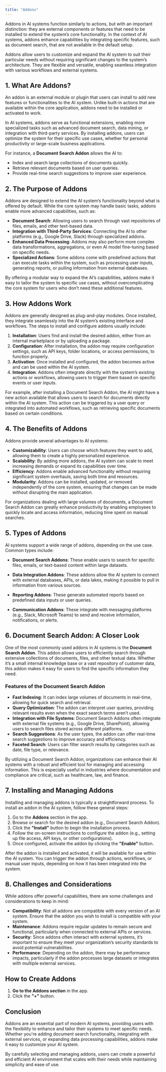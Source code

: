 ```yaml
---
title: "Addons"
---
```

Addons in AI systems function similarly to actions, but with an important distinction: they are external components or features that need to be installed to extend the system’s core functionality. In the context of AI systems, addons enhance capabilities by integrating specific features, such as document search, that are not available in the default setup.

Addons allow users to customize and expand the AI system to suit their particular needs without requiring significant changes to the system’s architecture. They are flexible and versatile, enabling seamless integration with various workflows and external systems.

## 1. What Are Addons?

An addon is an external module or plugin that users can install to add new features or functionalities to the AI system. Unlike built-in actions that are available within the core application, addons need to be installed or activated to work.

In AI systems, addons serve as functional extensions, enabling more specialized tasks such as advanced document search, data mining, or integration with third-party services. By installing addons, users can optimize the system for their specific use cases, whether for personal productivity or large-scale business applications.

For instance, a **Document Search Addon** allows the AI to:
- Index and search large collections of documents quickly.
- Retrieve relevant documents based on user queries.
- Provide real-time search suggestions to improve user experience.

## 2. The Purpose of Addons

Addons are designed to extend the AI system’s functionality beyond what is offered by default. While the core system may handle basic tasks, addons enable more advanced capabilities, such as:
- **Document Search**: Allowing users to search through vast repositories of files, emails, and other text-based data.
- **Integration with Third-Party Services**: Connecting the AI to other platforms (e.g., Google Drive, Slack) through specialized addons.
- **Enhanced Data Processing**: Addons may also perform more complex data transformations, aggregations, or even AI model fine-tuning based on specific needs.
- **Specialized Actions**: Some addons come with predefined actions that can execute tasks within the system, such as processing user inputs, generating reports, or pulling information from external databases.

By offering a modular way to expand the AI’s capabilities, addons make it easy to tailor the system to specific use cases, without overcomplicating the core system for users who don’t need these additional features.

## 3. How Addons Work

Addons are generally designed as plug-and-play modules. Once installed, they integrate seamlessly into the AI system’s existing interface and workflows. The steps to install and configure addons usually include:
1. **Installation**: Users find and install the desired addon, either from an internal marketplace or by uploading a package.
2. **Configuration**: After installation, the addon may require configuration settings, such as API keys, folder locations, or access permissions, to function properly.
3. **Activation**: Once installed and configured, the addon becomes active and can be used within the AI system.
4. **Integration**: Addons often integrate directly with the system’s existing actions or workflows, allowing users to trigger them based on specific events or user inputs.

For example, after installing a Document Search Addon, the AI might have a new action available that allows users to search for documents directly within the AI system. This action can be triggered by a user query or integrated into automated workflows, such as retrieving specific documents based on certain conditions.

## 4. The Benefits of Addons

Addons provide several advantages to AI systems:
- **Customizability**: Users can choose which features they want to add, allowing them to create a highly personalized experience.
- **Scalability**: By adding more addons, the AI system can scale to meet increasing demands or expand its capabilities over time.
- **Efficiency**: Addons enable advanced functionality without requiring significant system overhauls, saving both time and resources.
- **Modularity**: Addons can be installed, updated, or removed independently of the core system, ensuring that changes can be made without disrupting the main application.

For organizations dealing with large volumes of documents, a Document Search Addon can greatly enhance productivity by enabling employees to quickly locate and access information, reducing time spent on manual searches.

## 5. Types of Addons

AI systems support a wide range of addons, depending on the use case. Common types include:

- **Document Search Addons**: These enable users to search for specific files, emails, or text-based content within large datasets.

- **Data Integration Addons**: These addons allow the AI system to connect with external databases, APIs, or data lakes, making it possible to pull in information from various sources.

- **Reporting Addons**: These generate automated reports based on predefined data inputs or user queries.

- **Communication Addons**: These integrate with messaging platforms (e.g., Slack, Microsoft Teams) to send and receive information, notifications, or alerts.

## 6. Document Search Addon: A Closer Look

One of the most commonly used addons in AI systems is the **Document Search Addon**. This addon allows users to efficiently search through extensive collections of documents, files, and other textual data. Whether it’s a small internal knowledge base or a vast repository of customer data, this addon makes it easy for users to find the specific information they need.

### Features of the Document Search Addon
- **Fast Indexing**: It can index large volumes of documents in real-time, allowing for quick search and retrieval.
- **Query Optimization**: The addon can interpret user queries, providing relevant results even when the exact search terms aren’t used.
- **Integration with File Systems**: Document Search Addons often integrate with external file systems (e.g., Google Drive, SharePoint), allowing users to search files stored across different platforms.
- **Search Suggestions**: As the user types, the addon can offer real-time search suggestions to improve accuracy and efficiency.
- **Faceted Search**: Users can filter search results by categories such as date, file type, or relevance.

By utilizing a Document Search Addon, organizations can enhance their AI systems with a robust and efficient tool for managing and accessing information. This is especially useful in industries where documentation and compliance are critical, such as healthcare, law, and finance.

## 7. Installing and Managing Addons

Installing and managing addons is typically a straightforward process. To install an addon in the AI system, follow these general steps:

1. Go to the **Addons** section in the app.
2. Browse or search for the desired addon (e.g., Document Search Addon).
3. Click the **"Install"** button to begin the installation process.
4. Follow the on-screen instructions to configure the addon (e.g., setting up file access, API keys, or other configurations).
5. Once configured, activate the addon by clicking the **"Enable"** button.

After the addon is installed and activated, it will be available for use within the AI system. You can trigger the addon through actions, workflows, or manual user inputs, depending on how it has been integrated into the system.

## 8. Challenges and Considerations

While addons offer powerful capabilities, there are some challenges and considerations to keep in mind:
- **Compatibility**: Not all addons are compatible with every version of an AI system. Ensure that the addon you wish to install is compatible with your system.
- **Maintenance**: Addons require regular updates to remain secure and functional, particularly when connected to external APIs or services.
- **Security**: Since addons often interact with external systems, it’s important to ensure they meet your organization’s security standards to avoid potential vulnerabilities.
- **Performance**: Depending on the addon, there may be performance impacts, particularly if the addon processes large datasets or integrates with multiple external services.

## How to Create Addons

1. **Go to the Addons section** in the app.
2. Click the **"+"** button.

## Conclusion

Addons are an essential part of modern AI systems, providing users with the flexibility to enhance and tailor their systems to meet specific needs. Whether you're adding document search functionality, integrating with external services, or expanding data processing capabilities, addons make it easy to customize your AI system.

By carefully selecting and managing addons, users can create a powerful and efficient AI environment that scales with their needs while maintaining simplicity and ease of use.



